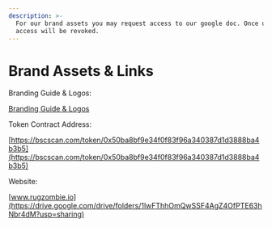 ```yaml
---
description: >-
  For our brand assets you may request access to our google doc. Once utilized,
  access will be revoked.
---
```


# Brand Assets & Links

Branding Guide & Logos:

[Branding Guide & Logos](https://drive.google.com/drive/folders/1lwFThhOmQwSSF4AgZ4OfPTE63hNbr4dM?usp=sharing)

Token Contract Address: 

[https://bscscan.com/token/0x50ba8bf9e34f0f83f96a340387d1d3888ba4b3b5](https://bscscan.com/token/0x50ba8bf9e34f0f83f96a340387d1d3888ba4b3b5)

Website:

 [www.rugzombie.io](https://drive.google.com/drive/folders/1lwFThhOmQwSSF4AgZ4OfPTE63hNbr4dM?usp=sharing) 

